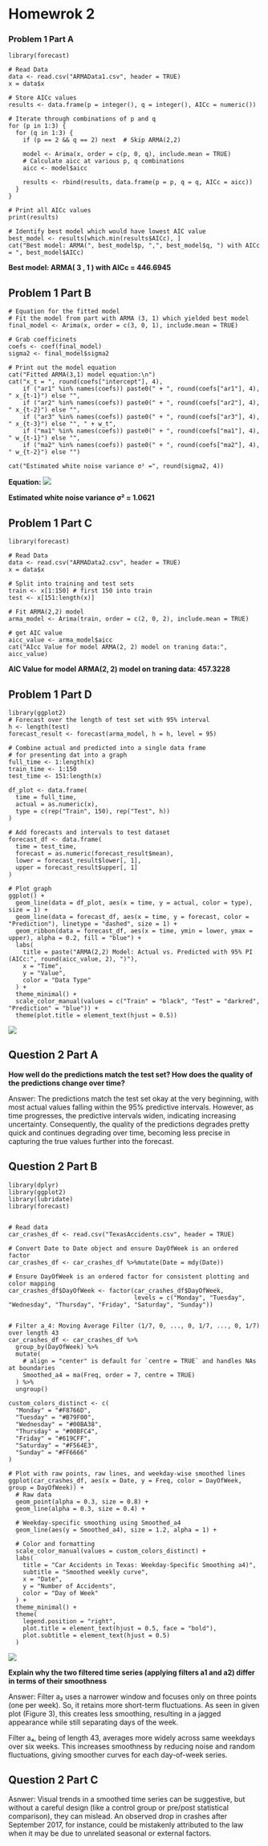 # Homewrok 2

###  Problem 1 Part A
```
library(forecast)

# Read Data 
data <- read.csv("ARMAData1.csv", header = TRUE)
x = data$x

# Store AICc values
results <- data.frame(p = integer(), q = integer(), AICc = numeric())

# Iterate through combinations of p and q
for (p in 1:3) {
  for (q in 1:3) {
    if (p == 2 && q == 2) next  # Skip ARMA(2,2)
    
    model <- Arima(x, order = c(p, 0, q), include.mean = TRUE)
    # Calculate aicc at various p, q combinations 
    aicc <- model$aicc
    
    results <- rbind(results, data.frame(p = p, q = q, AICc = aicc))
  }
}

# Print all AICc values
print(results)

# Identify best model which would have lowest AIC value
best_model <- results[which.min(results$AICc), ]
cat("Best model: ARMA(", best_model$p, ",", best_model$q, ") with AICc = ", best_model$AICc)
```
**Best model: ARMA( 3 , 1 ) with AICc =  446.6945**


## Problem 1 Part B
```
# Equation for the fitted model
# Fit the model from part with ARMA (3, 1) which yielded best model
final_model <- Arima(x, order = c(3, 0, 1), include.mean = TRUE)

# Grab coefficinets
coefs <- coef(final_model)
sigma2 <- final_model$sigma2

# Print out the model equation
cat("Fitted ARMA(3,1) model equation:\n")
cat("x_t = ", round(coefs["intercept"], 4), 
    if ("ar1" %in% names(coefs)) paste0(" + ", round(coefs["ar1"], 4), " x_{t-1}") else "",
    if ("ar2" %in% names(coefs)) paste0(" + ", round(coefs["ar2"], 4), " x_{t-2}") else "",
    if ("ar3" %in% names(coefs)) paste0(" + ", round(coefs["ar3"], 4), " x_{t-3}") else "", " + w_t",
    if ("ma1" %in% names(coefs)) paste0(" + ", round(coefs["ma1"], 4), " w_{t-1}") else "",
    if ("ma2" %in% names(coefs)) paste0(" + ", round(coefs["ma2"], 4), " w_{t-2}") else "")

cat("Estimated white noise variance σ² =", round(sigma2, 4))
```
**Equation:**
![](https://raw.githubusercontent.com/MishraSubash/imageCollection/refs/heads/main/Screenshot%202025-06-19%20121915.jpg)

**Estimated white noise variance σ² = 1.0621**

## Problem 1 Part C
```
library(forecast)

# Read Data 
data <- read.csv("ARMAData2.csv", header = TRUE)
x = data$x

# Split into training and test sets 
train <- x[1:150] # first 150 into train
test <- x[151:length(x)] 

# Fit ARMA(2,2) model
arma_model <- Arima(train, order = c(2, 0, 2), include.mean = TRUE)

# get AIC value
aicc_value <- arma_model$aicc
cat("AIcc Value for model ARMA(2, 2) model on traning data:", aicc_value)
```

**AIC Value for model ARMA(2, 2) model on traning data: 457.3228**

## Problem 1 Part D
```
library(ggplot2)
# Forecast over the length of test set with 95% interval
h <- length(test)
forecast_result <- forecast(arma_model, h = h, level = 95)

# Combine actual and predicted into a single data frame
# for presenting dat into a graph
full_time <- 1:length(x)
train_time <- 1:150
test_time <- 151:length(x)

df_plot <- data.frame(
  time = full_time,
  actual = as.numeric(x),
  type = c(rep("Train", 150), rep("Test", h))
)

# Add forecasts and intervals to test dataset
forecast_df <- data.frame(
  time = test_time,
  forecast = as.numeric(forecast_result$mean),
  lower = forecast_result$lower[, 1],
  upper = forecast_result$upper[, 1]
)

# Plot graph 
ggplot() +
  geom_line(data = df_plot, aes(x = time, y = actual, color = type), size = 1) +
  geom_line(data = forecast_df, aes(x = time, y = forecast, color = "Prediction"), linetype = "dashed", size = 1) +
  geom_ribbon(data = forecast_df, aes(x = time, ymin = lower, ymax = upper), alpha = 0.2, fill = "blue") +
  labs(
    title = paste("ARMA(2,2) Model: Actual vs. Predicted with 95% PI (AICc:", round(aicc_value, 2), ")"),
    x = "Time",
    y = "Value",
    color = "Data Type"
  ) +
  theme_minimal() +
  scale_color_manual(values = c("Train" = "black", "Test" = "darkred", "Prediction" = "blue")) +
  theme(plot.title = element_text(hjust = 0.5))
```

![](https://raw.githubusercontent.com/MishraSubash/imageCollection/refs/heads/main/Rplot_most_updated.png)

## Question 2 Part A
**How well do the predictions match the test set? How does the quality of the predictions change over time?**

Answer: The predictions match the test set okay at the very beginning, with most actual values falling within the 95% predictive intervals. However, as time progresses, the predictive intervals widen, indicating increasing uncertainty. Consequently, the quality of the predictions degrades pretty quick and continues degrading over time, becoming less precise in capturing the true values further into the forecast.

## Question 2 Part B

```
library(dplyr)
library(ggplot2)
library(lubridate) 
library(forecast) 


# Read data
car_crashes_df <- read.csv("TexasAccidents.csv", header = TRUE)

# Convert Date to Date object and ensure DayOfWeek is an ordered factor
car_crashes_df <- car_crashes_df %>%mutate(Date = mdy(Date)) 

# Ensure DayOfWeek is an ordered factor for consistent plotting and color mapping
car_crashes_df$DayOfWeek <- factor(car_crashes_df$DayOfWeek,
                                   levels = c("Monday", "Tuesday", "Wednesday", "Thursday", "Friday", "Saturday", "Sunday"))


# Filter a_4: Moving Average Filter (1/7, 0, ..., 0, 1/7, ..., 0, 1/7) over length 43
car_crashes_df <- car_crashes_df %>%
  group_by(DayOfWeek) %>%
  mutate(
    # align = "center" is default for `centre = TRUE` and handles NAs at boundaries
    Smoothed_a4 = ma(Freq, order = 7, centre = TRUE)
  ) %>%
  ungroup()

custom_colors_distinct <- c(
  "Monday" = "#F8766D",
  "Tuesday" = "#B79F00",
  "Wednesday" = "#00BA38",
  "Thursday" = "#00BFC4",
  "Friday" = "#619CFF",
  "Saturday" = "#F564E3",
  "Sunday" = "#FF6666"
)

# Plot with raw points, raw lines, and weekday-wise smoothed lines
ggplot(car_crashes_df, aes(x = Date, y = Freq, color = DayOfWeek, group = DayOfWeek)) +
  # Raw data
  geom_point(alpha = 0.3, size = 0.8) +
  geom_line(alpha = 0.3, size = 0.4) +
  
  # Weekday-specific smoothing using Smoothed_a4
  geom_line(aes(y = Smoothed_a4), size = 1.2, alpha = 1) +
  
  # Color and formatting
  scale_color_manual(values = custom_colors_distinct) +
  labs(
    title = "Car Accidents in Texas: Weekday-Specific Smoothing a4)",
    subtitle = "Smoothed weekly curve",
    x = "Date",
    y = "Number of Accidents",
    color = "Day of Week"
  ) +
  theme_minimal() +
  theme(
    legend.position = "right",
    plot.title = element_text(hjust = 0.5, face = "bold"),
    plot.subtitle = element_text(hjust = 0.5)
  )

```
![](https://raw.githubusercontent.com/MishraSubash/imageCollection/refs/heads/main/Rplot_smoothing_curve.png)

**Explain why the two filtered time series (applying filters a1 and a2) differ in terms of their smoothness**

Answer: Filter a₂ uses a narrower window and focuses only on three points (one per week). So, it retains more short-term fluctuations. As seen in given plot (Figure 3), this creates less smoothing, resulting in a jagged appearance while still separating days of the week.

Filter a₄, being of length 43, averages more widely across same weekdays over six weeks.
This increases smoothness by reducing noise and random fluctuations, giving smoother curves for each day-of-week series.


## Question 2 Part C
Asnwer: Visual trends in a smoothed time series can be suggestive, but without a careful design (like a control group or pre/post statistical comparison), they can mislead. An observed drop in crashes after September 2017, for instance, could be mistakenly attributed to the law when it may be due to unrelated seasonal or external factors.
